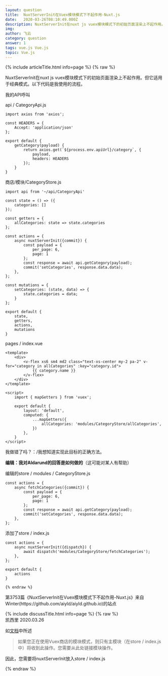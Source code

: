 ```yaml
---
layout: question
title:  NuxtServerInit在Vuex模块模式下不起作用-Nuxt.js
date:   2020-03-26T08:10:49.000Z
description: NuxtServerInit在nuxt js vuex模块模式下的初始页面渲染上不起作用。但它适用于经典模式。以下代码是我使用的流程。我的API呼叫...
img: 
author: 飞云
category: question
answer: 1
tags: vue.js Vue.js
topic: Vue.js
---
```

<div class="article-root">
  <div class="article">
    {% include articleTitle.html info=page %}
    {% raw %}
    <div class="article-content"><p><font style="vertical-align: inherit;"><font style="vertical-align: inherit;">NuxtServerInit在nuxt js vuex模块模式下的初始页面渲染上不起作用。</font><font style="vertical-align: inherit;">但它适用于经典模式。</font><font style="vertical-align: inherit;">以下代码是我使用的流程。</font></font></p>

<p><font style="vertical-align: inherit;"><font style="vertical-align: inherit;">我的API呼叫</font></font></p>

<p><font style="vertical-align: inherit;"><font style="vertical-align: inherit;">api / CategoryApi.js</font></font></p>

<pre><code>import axios from 'axios';<font></font>
<font></font>
const HEADERS = {<font></font>
    Accept: 'application/json'<font></font>
};<font></font>
<font></font>
export default {<font></font>
    getCategory(payload) {<font></font>
        return axios.get(`${process.env.apiUrl}/category`, {<font></font>
            payload,<font></font>
            headers: HEADERS<font></font>
        });<font></font>
    }<font></font>
}<font></font>
</code></pre>

<p><font style="vertical-align: inherit;"><font style="vertical-align: inherit;">商店/模块/CategoryStore.js</font></font></p>

<pre><code>import api from '~/api/CategoryApi'<font></font>
<font></font>
const state = () =&gt; ({<font></font>
    categories: []<font></font>
});<font></font>
<font></font>
const getters = {<font></font>
    allCategories: state =&gt; state.categories<font></font>
};<font></font>
<font></font>
const actions = {<font></font>
    async nuxtServerInit({commit}) {<font></font>
        const payload = {<font></font>
            per_page: 6,<font></font>
            page: 1<font></font>
        };<font></font>
        const response = await api.getCategory(payload);<font></font>
        commit('setCategories', response.data.data);<font></font>
    },<font></font>
};<font></font>
<font></font>
const mutations = {<font></font>
    setCategories: (state, data) =&gt; {<font></font>
        state.categories = data;<font></font>
    }<font></font>
};<font></font>
<font></font>
export default {<font></font>
    state,<font></font>
    getters,<font></font>
    actions,<font></font>
    mutations<font></font>
}<font></font>
</code></pre>

<p><font style="vertical-align: inherit;"><font style="vertical-align: inherit;">pages / index.vue</font></font></p>

<pre><code>&lt;template&gt;<font></font>
    &lt;div&gt;<font></font>
        &lt;v-flex xs6 sm4 md2 class="text-xs-center my-2 pa-2" v-for="category in allCategories" :key="category.id"&gt;<font></font>
            {{ category.name }}<font></font>
        &lt;/v-flex&gt;<font></font>
    &lt;/div&gt;<font></font>
&lt;/template&gt;<font></font>
<font></font>
&lt;script&gt;<font></font>
    import { mapGetters } from 'vuex';<font></font>
<font></font>
    export default {<font></font>
        layout: 'default',<font></font>
        computed: {<font></font>
            ...mapGetters({<font></font>
                allCategories: 'modules/CategoryStore/allCategories',<font></font>
            })<font></font>
        },<font></font>
    }<font></font>
&lt;/script&gt;<font></font>
</code></pre>

<p><font style="vertical-align: inherit;"><font style="vertical-align: inherit;">我做错了吗？</font><font style="vertical-align: inherit;">：/我想知道实现此目标的正确方法。</font></font></p>

<p><strong><font style="vertical-align: inherit;"><font style="vertical-align: inherit;">编辑：我对Aldarund的回答是如何做的</font></font></strong><font style="vertical-align: inherit;"><font style="vertical-align: inherit;">（这可能对某人有帮助）</font></font></p>

<p><font style="vertical-align: inherit;"><font style="vertical-align: inherit;">编辑的store / modules / CategoryStore.js</font></font></p>

<pre><code>const actions = {<font></font>
    async fetchCategories({commit}) {<font></font>
        const payload = {<font></font>
            per_page: 6,<font></font>
            page: 1<font></font>
        };<font></font>
        const response = await api.getCategory(payload);<font></font>
        commit('setCategories', response.data.data);<font></font>
    },<font></font>
};<font></font>
</code></pre>

<p><font style="vertical-align: inherit;"><font style="vertical-align: inherit;">添加了store / index.js</font></font></p>

<pre><code>const actions = {<font></font>
    async nuxtServerInit({dispatch}) {<font></font>
        await dispatch('modules/CategoryStore/fetchCategories');<font></font>
    },<font></font>
};<font></font>
<font></font>
export default {<font></font>
    actions<font></font>
}<font></font>
</code></pre></div>
    {% endraw %}
  </div>
  <p class="winter_mark">第3753篇《NuxtServerInit在Vuex模块模式下不起作用-Nuxt.js》来自Winter(https://github.com/aiyld/aiyld.github.io)的站点</p>
  <div class="discuss-wrapper">
    {% include discussTitle.html info=page %}
    {% raw %}
    <div class="discuss-item">
        <div class="discuss-parent">
          <div class="discuss-meta">
            <span class="discuss-user">凯西里</span>
            <span class="discuss-time">2020.03.26</span>
          </div>
          <div class="discuss-comment"><p><font style="vertical-align: inherit;"><font style="vertical-align: inherit;">如</font><a href="https://nuxtjs.org/guide/vuex-store/" rel="noreferrer"><font style="vertical-align: inherit;">文档</font></a><font style="vertical-align: inherit;">中所述</font></font><a href="https://nuxtjs.org/guide/vuex-store/" rel="noreferrer"><font style="vertical-align: inherit;"></font></a></p>

<blockquote>
  <p><font style="vertical-align: inherit;"><font style="vertical-align: inherit;">如果您正在使用Vuex商店的模块模式，则只有主模块（在store / index.js中）将收到此操作。</font><font style="vertical-align: inherit;">您需要从此处链接模块操作。</font></font></p>
</blockquote>

<p><font style="vertical-align: inherit;"><font style="vertical-align: inherit;">因此，您需要将nuxtServerInit放入store / index.js</font></font></p></div>
        </div></div>
    {% endraw %}
  </div>
<div>
